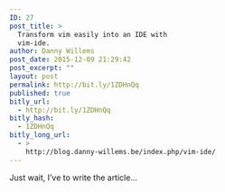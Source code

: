 ```yaml
---
ID: 27
post_title: >
  Transform vim easily into an IDE with
  vim-ide.
author: Danny Willems
post_date: 2015-12-09 21:29:42
post_excerpt: ""
layout: post
permalink: http://bit.ly/1ZDHnQq
published: true
bitly_url:
  - http://bit.ly/1ZDHnQq
bitly_hash:
  - 1ZDHnQq
bitly_long_url:
  - >
    http://blog.danny-willems.be/index.php/vim-ide/
---
```

Just wait, I’ve to write the article…
